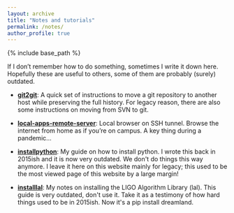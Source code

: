 ```yaml
---
layout: archive
title: "Notes and tutorials"
permalink: /notes/
author_profile: true
---
```


{% include base_path %}

If I don’t remember how to do something, sometimes I write it down here. Hopefully these are useful to others, some of them are probably (surely) outdated.

- **[git2git](/git2git/)**: A quick set of instructions to move a git repository to another host while preserving the full history. For legacy reason, there are also some instructions on moving from SVN to git.

- **[local-apps-remote-server](/local-apps-remote-server/)**: Local browser on SSH tunnel. Browse the internet from home as if you’re on campus. A key thing during a pandemic…

- **[installpython](/installpython/)**: My guide on how to install python. I wrote this back in 2015ish and it is now very outdated. We don't do things this way anymore. I leave it here on this website mainly for legacy; this used to be the most viewed page of this website by a large margin!

- **[installlal](/installlal/)**: My notes on installing the LIGO Algorithm Library (lal). This guide is very outdated, don't use it. Take it as a testimony of how hard things used to be in 2015ish. Now it's a pip install dreamland.
